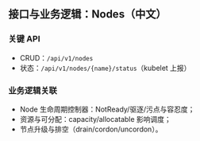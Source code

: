 ## 接口与业务逻辑：Nodes（中文）

### 关键 API

- CRUD：`/api/v1/nodes`
- 状态：`/api/v1/nodes/{name}/status`（kubelet 上报）

### 业务逻辑关联

- Node 生命周期控制器：NotReady/驱逐/污点与容忍度；
- 资源与可分配：capacity/allocatable 影响调度；
- 节点升级与排空（drain/cordon/uncordon）。


